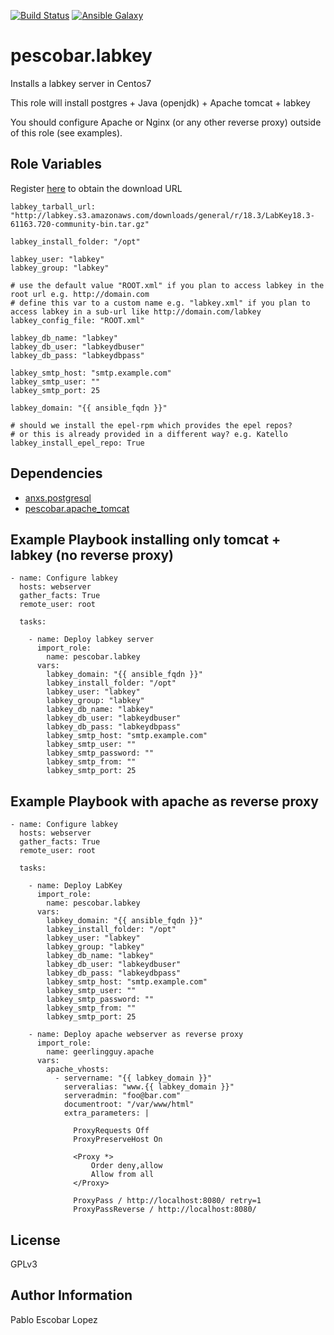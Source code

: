 [![Build Status](https://travis-ci.org/pescobar/ansible-role-labkey.svg?branch=master)](https://travis-ci.org/pescobar/ansible-role-labkey)
[![Ansible Galaxy](https://img.shields.io/badge/galaxy-pescobar.labkey-blue.svg)](https://galaxy.ansible.com/pescobar/labkey)

pescobar.labkey
=========

Installs a labkey server in Centos7

This role will install postgres + Java (openjdk) + Apache tomcat + labkey

You should configure Apache or Nginx (or any other reverse proxy) outside of this role (see examples).


Role Variables
--------------

Register [here](https://www.labkey.com/products-services/labkey-server/download-community-edition/) to obtain
the download URL


```
labkey_tarball_url: "http://labkey.s3.amazonaws.com/downloads/general/r/18.3/LabKey18.3-61163.720-community-bin.tar.gz"

labkey_install_folder: "/opt"

labkey_user: "labkey"
labkey_group: "labkey"

# use the default value "ROOT.xml" if you plan to access labkey in the root url e.g. http://domain.com
# define this var to a custom name e.g. "labkey.xml" if you plan to access labkey in a sub-url like http://domain.com/labkey
labkey_config_file: "ROOT.xml"

labkey_db_name: "labkey"
labkey_db_user: "labkeydbuser"
labkey_db_pass: "labkeydbpass"

labkey_smtp_host: "smtp.example.com"
labkey_smtp_user: ""
labkey_smtp_port: 25

labkey_domain: "{{ ansible_fqdn }}"

# should we install the epel-rpm which provides the epel repos?
# or this is already provided in a different way? e.g. Katello
labkey_install_epel_repo: True
```

Dependencies
------------

- [anxs.postgresql](https://galaxy.ansible.com/ANXS/postgresql)
- [pescobar.apache_tomcat](https://galaxy.ansible.com/pescobar/apache_tomcat)


Example Playbook installing only tomcat + labkey (no reverse proxy)
----------------
```
- name: Configure labkey
  hosts: webserver
  gather_facts: True
  remote_user: root

  tasks:

    - name: Deploy labkey server
      import_role:
        name: pescobar.labkey
      vars:
        labkey_domain: "{{ ansible_fqdn }}"
        labkey_install_folder: "/opt"
        labkey_user: "labkey"
        labkey_group: "labkey"
        labkey_db_name: "labkey"
        labkey_db_user: "labkeydbuser"
        labkey_db_pass: "labkeydbpass"
        labkey_smtp_host: "smtp.example.com"
        labkey_smtp_user: ""
        labkey_smtp_password: ""
        labkey_smtp_from: ""
        labkey_smtp_port: 25
```

Example Playbook with apache as reverse proxy
-------------------

```
- name: Configure labkey
  hosts: webserver
  gather_facts: True
  remote_user: root

  tasks:
    
    - name: Deploy LabKey
      import_role:
        name: pescobar.labkey
      vars:
        labkey_domain: "{{ ansible_fqdn }}"
        labkey_install_folder: "/opt"
        labkey_user: "labkey"
        labkey_group: "labkey"
        labkey_db_name: "labkey"
        labkey_db_user: "labkeydbuser"
        labkey_db_pass: "labkeydbpass"
        labkey_smtp_host: "smtp.example.com"
        labkey_smtp_user: ""
        labkey_smtp_password: ""
        labkey_smtp_from: ""
        labkey_smtp_port: 25

    - name: Deploy apache webserver as reverse proxy
      import_role:
        name: geerlingguy.apache
      vars:
        apache_vhosts:
          - servername: "{{ labkey_domain }}"
            serveralias: "www.{{ labkey_domain }}"
            serveradmin: "foo@bar.com"
            documentroot: "/var/www/html"
            extra_parameters: |

              ProxyRequests Off
              ProxyPreserveHost On

              <Proxy *>
                  Order deny,allow
                  Allow from all
              </Proxy>

              ProxyPass / http://localhost:8080/ retry=1
              ProxyPassReverse / http://localhost:8080/
```          

License
-------

GPLv3

Author Information
------------------

Pablo Escobar Lopez
